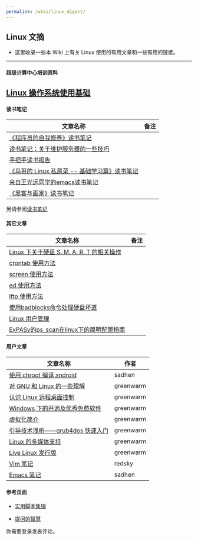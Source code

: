 ```yaml
---
permalink: /wiki/linux_digest/
---
```


## Linux 文摘

* 这里收录一些本 Wiki 上有关 Linux 使用的有用文章和一些有用的链接。 

* * *

#### 超级计算中心培训资料

[Linux 操作系统使用基础](http://scc.ustc.edu.cn/zlsc/pxjz/201408/W020141106572524269176.pdf "http://scc.ustc.edu.cn/zlsc/pxjz/201408/W020141106572524269176.pdf")  
---  
  

#### 读书笔记

| 文章名称                                                                                                                                                       | 备注 |
|---------------------------------------------------------------------------------------------------------------------------------------------------------------|-----|
| [《程序员的自我修养》读书笔记](../user/boj/linkers-and-loaders "user:boj:linkers-and-loaders")                                                                 |     |
| [读书笔记：关于维护服务器的一些技巧](reading_notes/snullp2011-winter-reading-notes "linux_digest:reading_notes:snullp2011-winter-reading-notes")               |     |
| [手把手读书报告](reading_notes/ruoshan-lfs-read-notes "linux_digest:reading_notes:ruoshan-lfs-read-notes")                                                 |     |
| [《鸟哥的 Linux 私房菜 -- 基础学习篇》读书笔记](reading_notes/zsj_niao_linux_sfc_basic_readnote "linux_digest:reading_notes:zsj_niao_linux_sfc_basic_readnote") |     |
| [来自王光远同学的emacs读书笔记](reading_notes/wang-guangyuan-emacs-read-digest "linux_digest:reading_notes:wang-guangyuan-emacs-read-digest")                |     |
| [《黑客与画家》读书笔记](../user/sadhen/hackers_and_painters "user:sadhen:hackers_and_painters")                                                              |     |

  
另请参阅[读书笔记](../lug/book/booknotes "lug:book:booknotes")

#### 其它文章

| 文章名称                                                                                  | 备注 |
|------------------------------------------------------------------------------------------|-----|
| [Linux 下关于硬盘 S. M. A. R. T 的相关操作](smartmontools "linux_digest:smartmontools") |     |
| [crontab 使用方法](crontab "linux_digest:crontab")                                   |     |
| [screen 使用方法](screen "linux_digest:screen")                                      |     |
| [ed 使用方法](ed_editor_usage "linux_digest:ed_editor_usage")                        |     |
| [lftp 使用方法](lftp "linux_digest:lftp")                                            |     |
| [使用badblocks命令处理硬盘坏道](badblocks "linux_digest:badblocks")                    |     |
| [Linux 用户管理](user_adm "linux_digest:user_adm")                                   |     |
| [ExPASy的ps_scan在linux下的简明配置指南](expasy-ps_scan "linux_digest:expasy-ps_scan") |     |

  

#### 用户文章

| 文章名称                                                                              | 作者      |
|--------------------------------------------------------------------------------------|-----------|
| [使用 chroot 编译 android](../user/sadhen/android "user:sadhen:android")         | sadhen    |
| [对 GNU 和 Linux 的一些理解](../greenwarm/linux_summary "greenwarm:linux_summary") | greenwarm |
| [认识 Linux 远程桌面控制](../greenwarm/remotedesktop "greenwarm:remotedesktop")   | greenwarm |
| [Windows 下的开源及优秀免费软件](../greenwarm/win32free "greenwarm:win32free")     | greenwarm |
| [虚拟化简介](../greenwarm/virtualization "greenwarm:virtualization")             | greenwarm |
| [引导技术浅析——grub4dos 快速入门](../greenwarm "greenwarm:start")            | greenwarm |
| [Linux 的多媒体支持](../greenwarm/multimedia "greenwarm:multimedia")              | greenwarm |
| [Live Linux 发行版](../greenwarm/livedist "greenwarm:livedist")                  | greenwarm |
| [Vim 笔记](../redsky/vim_note "redsky:vim_note")                                | redsky    |
| [Emacs 笔记](../user/sadhen/emacs "user:sadhen:emacs")                          | sadhen    |

  

#### 参考页面

  + [实用脚本集锦](../scripts "scripts")

  + [提问的智慧](../doc/smart-questions "doc:smart-questions")

你需要登录发表评论。 
